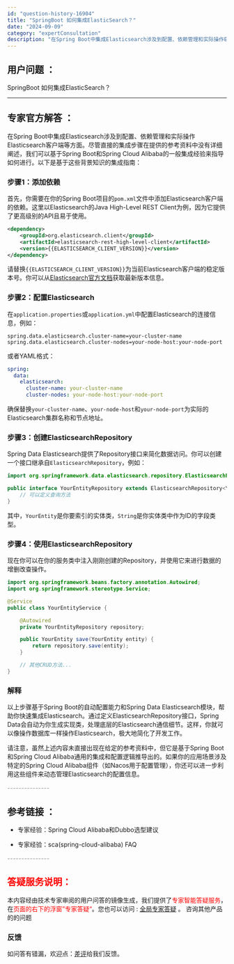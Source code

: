 ```yaml
---
id: "question-history-16904"
title: "SpringBoot 如何集成ElasticSearch？"
date: "2024-09-09"
category: "expertConsultation"
description: "在Spring Boot中集成Elasticsearch涉及到配置、依赖管理和实际操作Elasticsearch客户端等方面。尽管直接的集成步骤在提供的参考资料中没有详细阐述，我们可以基于Spring Boot和Spring Cloud Alibaba的一般集成经验来指导如何进行。以下是基于这些背景"
---
```


## 用户问题 ： 
 SpringBoot 如何集成ElasticSearch？  

---------------
## 专家官方解答 ：

在Spring Boot中集成Elasticsearch涉及到配置、依赖管理和实际操作Elasticsearch客户端等方面。尽管直接的集成步骤在提供的参考资料中没有详细阐述，我们可以基于Spring Boot和Spring Cloud Alibaba的一般集成经验来指导如何进行。以下是基于这些背景知识的集成指南：

### 步骤1：添加依赖

首先，你需要在你的Spring Boot项目的`pom.xml`文件中添加Elasticsearch客户端的依赖。这里以Elasticsearch的Java High-Level REST Client为例，因为它提供了更高级别的API且易于使用。

```xml
<dependency>
    <groupId>org.elasticsearch.client</groupId>
    <artifactId>elasticsearch-rest-high-level-client</artifactId>
    <version>{{ELASTICSEARCH_CLIENT_VERSION}}</version>
</dependency>
```

请替换`{{ELASTICSEARCH_CLIENT_VERSION}}`为当前Elasticsearch客户端的稳定版本号。你可以从[Elasticsearch官方文档](https://www.elastic.co/guide/en/elasticsearch/client/java-rest/current/java-rest-high-getting-started.html)获取最新版本信息。

### 步骤2：配置Elasticsearch

在`application.properties`或`application.yml`中配置Elasticsearch的连接信息，例如：

```properties
spring.data.elasticsearch.cluster-name=your-cluster-name
spring.data.elasticsearch.cluster-nodes=your-node-host:your-node-port
```

或者YAML格式：

```yaml
spring:
  data:
    elasticsearch:
      cluster-name: your-cluster-name
      cluster-nodes: your-node-host:your-node-port
```

确保替换`your-cluster-name`、`your-node-host`和`your-node-port`为实际的Elasticsearch集群名称和节点地址。

### 步骤3：创建ElasticsearchRepository

Spring Data Elasticsearch提供了Repository接口来简化数据访问。你可以创建一个接口继承自`ElasticsearchRepository`，例如：

```java
import org.springframework.data.elasticsearch.repository.ElasticsearchRepository;

public interface YourEntityRepository extends ElasticsearchRepository<YourEntity, String> {
    // 可以定义查询方法
}
```

其中，`YourEntity`是你要索引的实体类，`String`是你实体类中作为ID的字段类型。

### 步骤4：使用ElasticsearchRepository

现在你可以在你的服务类中注入刚刚创建的Repository，并使用它来进行数据的增删改查操作。

```java
import org.springframework.beans.factory.annotation.Autowired;
import org.springframework.stereotype.Service;

@Service
public class YourEntityService {

    @Autowired
    private YourEntityRepository repository;

    public YourEntity save(YourEntity entity) {
        return repository.save(entity);
    }

    // 其他CRUD方法...
}
```

### 解释

以上步骤基于Spring Boot的自动配置能力和Spring Data Elasticsearch模块，帮助你快速集成Elasticsearch。通过定义ElasticsearchRepository接口，Spring Data会自动为你生成实现类，处理底层的Elasticsearch通信细节。这样，你就可以像操作数据库一样操作Elasticsearch，极大地简化了开发工作。

请注意，虽然上述内容未直接出现在给定的参考资料中，但它是基于Spring Boot和Spring Cloud Alibaba通用的集成和配置逻辑推导出的。如果你的应用场景涉及特定的Spring Cloud Alibaba组件（如Nacos用于配置管理），你还可以进一步利用这些组件来动态管理Elasticsearch的配置信息。


<font color="#949494">---------------</font> 


## 参考链接 ：

* 专家经验：Spring Cloud Alibaba和Dubbo选型建议 
 
 * 专家经验：sca(spring-cloud-alibaba) FAQ 


 <font color="#949494">---------------</font> 
 


## <font color="#FF0000">答疑服务说明：</font> 

本内容经由技术专家审阅的用户问答的镜像生成，我们提供了<font color="#FF0000">专家智能答疑服务</font>，在<font color="#FF0000">页面的右下的浮窗”专家答疑“</font>。您也可以访问 : [全局专家答疑](https://answer.opensource.alibaba.com/docs/intro) 。 咨询其他产品的的问题

### 反馈
如问答有错漏，欢迎点：[差评](https://ai.nacos.io/user/feedbackByEnhancerGradePOJOID?enhancerGradePOJOId=16918)给我们反馈。
